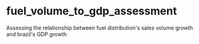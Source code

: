 # fuel_volume_to_gdp_assessment
Assessing the relationship between fuel distribution's sales volume growth and brazil's GDP growth
